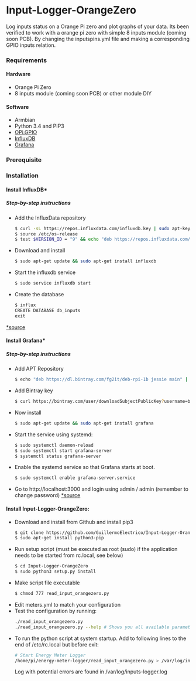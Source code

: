 # Input-Logger-OrangeZero
Log inputs status on a Orange Pi zero and plot graphs of your data.
Its been verified to work with a orange pi zero with simple 8 inputs module (coming soon PCB). By changing the inputspins.yml file and making a corresponding GPIO inputs relation.

### Requirements

#### Hardware

* Orange Pi Zero
* 8 inputs module (coming soon PCB) or other module DIY

#### Software

* Armbian
* Python 3.4 and PIP3
* [OPi.GPIO](https://pypi.org/project/OPi.GPIO/)
* [InfluxDB](https://docs.influxdata.com/influxdb/v1.3/)
* [Grafana](http://docs.grafana.org/)

### Prerequisite

### Installation
#### Install InfluxDB*

##### Step-by-step instructions
* Add the InfluxData repository
    ```sh
    $ curl -sL https://repos.influxdata.com/influxdb.key | sudo apt-key add -
    $ source /etc/os-release
    $ test $VERSION_ID = "9" && echo "deb https://repos.influxdata.com/debian stretch stable" | sudo tee /etc/apt/sources.list.d/influxdb.list
    ```
* Download and install
    ```sh
    $ sudo apt-get update && sudo apt-get install influxdb
    ```
* Start the influxdb service
    ```sh
    $ sudo service influxdb start
    ```
* Create the database
    ```sh
    $ influx
    CREATE DATABASE db_inputs
    exit 
    ```
[*source](https://docs.influxdata.com/influxdb/v1.3/introduction/installation/)

#### Install Grafana*

##### Step-by-step instructions
* Add APT Repository
    ```sh
    $ echo "deb https://dl.bintray.com/fg2it/deb-rpi-1b jessie main" | sudo tee -a /etc/apt/sources.list.d/grafana.list
    ```
* Add Bintray key
    ```sh
    $ curl https://bintray.com/user/downloadSubjectPublicKey?username=bintray | sudo apt-key add -
    ```
* Now install
    ```sh
    $ sudo apt-get update && sudo apt-get install grafana 
    ```
* Start the service using systemd:
    ```sh
    $ sudo systemctl daemon-reload
    $ sudo systemctl start grafana-server
    $ systemctl status grafana-server
    ```
* Enable the systemd service so that Grafana starts at boot.
    ```sh
    $ sudo systemctl enable grafana-server.service
    ```
* Go to http://localhost:3000 and login using admin / admin (remember to change password)
[*source](http://docs.grafana.org/installation/debian/)

#### Install Input-Logger-OrangeZero:
* Download and install from Github and install pip3
    ```sh
    $ git clone https://github.com/GuillermoElectrico/Input-Logger-OrangeZero.git
	$ sudo apt-get install python3-pip
    ```
* Run setup script (must be executed as root (sudo) if the application needs to be started from rc.local, see below)
    ```sh
    $ cd Input-Logger-OrangeZero
    $ sudo python3 setup.py install
    ```    
* Make script file executable
    ```sh
    $ chmod 777 read_input_orangezero.py
    ```
* Edit meters.yml to match your configuration
* Test the configuration by running:
    ```sh
    ./read_input_orangezero.py
    ./read_input_orangezero.py --help # Shows you all available parameters
    ```
* To run the python script at system startup. Add to following lines to the end of /etc/rc.local but before exit:
    ```sh
    # Start Energy Meter Logger
    /home/pi/energy-meter-logger/read_input_orangezero.py > /var/log/inputs-logger.log &
    ```
    Log with potential errors are found in /var/log/inputs-logger.log
